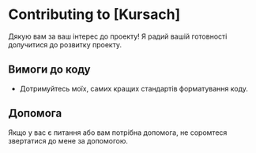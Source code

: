 # Contributing to [Kursach]

Дякую вам за ваш інтерес до проекту! Я радий вашій готовності долучитися до розвитку проекту.

## Вимоги до коду

- Дотримуйтесь моїх, самих кращих стандартів форматування коду.

## Допомога

Якщо у вас є питання або вам потрібна допомога, не соромтеся звертатися до мене за допомогою.

